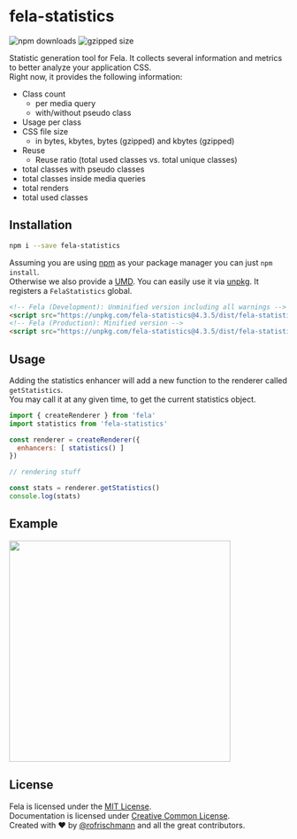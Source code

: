 # fela-statistics

<img alt="npm downloads" src="https://img.shields.io/npm/dm/fela-statistics.svg">
<img alt="gzipped size" src="https://img.shields.io/badge/gzipped-1.91kb-brightgreen.svg">

Statistic generation tool for Fela. It collects several information and metrics to better analyze your application CSS.<br>
Right now, it provides the following information:

* Class count
  * per media query
  * with/without pseudo class
* Usage per class
* CSS file size
  * in bytes, kbytes, bytes (gzipped) and kbytes (gzipped)
* Reuse
  * Reuse ratio (total used classes vs. total unique classes)
* total classes with pseudo classes
* total classes inside media queries
* total renders
* total used classes

## Installation
```sh
npm i --save fela-statistics
```
Assuming you are using [npm](https://www.npmjs.com) as your package manager you can just `npm install`.<br>
Otherwise we also provide a [UMD](https://github.com/umdjs/umd). You can easily use it via [unpkg](https://unpkg.com/). It registers a `FelaStatistics` global.
```HTML
<!-- Fela (Development): Unminified version including all warnings -->
<script src="https://unpkg.com/fela-statistics@4.3.5/dist/fela-statistics.js"></script>
<!-- Fela (Production): Minified version -->
<script src="https://unpkg.com/fela-statistics@4.3.5/dist/fela-statistics.min.js"></script>
```


## Usage
Adding the statistics enhancer will add a new function to the renderer called `getStatistics`.<br>
You may call it at any given time, to get the current statistics object.

```javascript
import { createRenderer } from 'fela'
import statistics from 'fela-statistics'

const renderer = createRenderer({
  enhancers: [ statistics() ]
})

// rendering stuff

const stats = renderer.getStatistics()
console.log(stats)
```

## Example
<img width="400" src="preview.png">

## License
Fela is licensed under the [MIT License](http://opensource.org/licenses/MIT).<br>
Documentation is licensed under [Creative Common License](http://creativecommons.org/licenses/by/4.0/).<br>
Created with ♥ by [@rofrischmann](http://rofrischmann.de) and all the great contributors.
